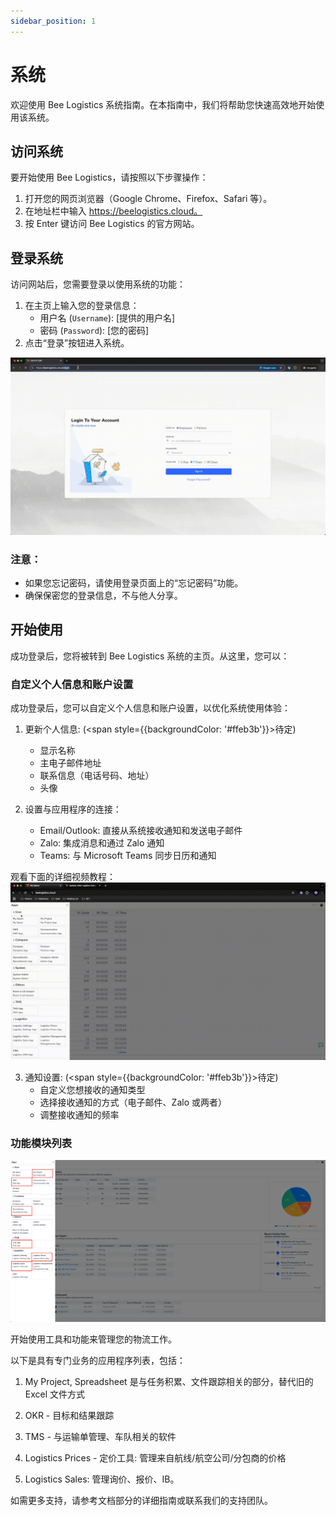 ```yaml
---
sidebar_position: 1
---
```


# 系统

欢迎使用 Bee Logistics 系统指南。在本指南中，我们将帮助您快速高效地开始使用该系统。

## 访问系统

要开始使用 Bee Logistics，请按照以下步骤操作：

1. 打开您的网页浏览器（Google Chrome、Firefox、Safari 等）。
2. 在地址栏中输入 https://beelogistics.cloud。
3. 按 Enter 键访问 Bee Logistics 的官方网站。

## 登录系统

访问网站后，您需要登录以使用系统的功能：

1. 在主页上输入您的登录信息：
   - 用户名 (`Username`): [提供的用户名]
   - 密码 (`Password`): [您的密码]
2. 点击“登录”按钮进入系统。

![login.gif](./img/login.gif)

### 注意：
- 如果您忘记密码，请使用登录页面上的“忘记密码”功能。
- 确保保密您的登录信息，不与他人分享。

## 开始使用

成功登录后，您将被转到 Bee Logistics 系统的主页。从这里，您可以：

### 自定义个人信息和账户设置

成功登录后，您可以自定义个人信息和账户设置，以优化系统使用体验：

1. 更新个人信息: (<span style={{backgroundColor: '#ffeb3b'}}>待定</span>)
   - 显示名称
   - 主电子邮件地址
   - 联系信息（电话号码、地址）
   - 头像

2. 设置与应用程序的连接：
   - Email/Outlook: 直接从系统接收通知和发送电子邮件
   - Zalo: 集成消息和通过 Zalo 通知
   - Teams: 与 Microsoft Teams 同步日历和通知

观看下面的详细视频教程：
![update_email.gif](./img/update_email.gif)

3. 通知设置: (<span style={{backgroundColor: '#ffeb3b'}}>待定</span>)
   - 自定义您想接收的通知类型
   - 选择接收通知的方式（电子邮件、Zalo 或两者）
   - 调整接收通知的频率

### 功能模块列表

![module](./img/app_list.png)

开始使用工具和功能来管理您的物流工作。

以下是具有专门业务的应用程序列表，包括：

1. My Project, Spreadsheet 是与任务积累、文件跟踪相关的部分，替代旧的 Excel 文件方式

2. OKR - 目标和结果跟踪

3. TMS - 与运输单管理、车队相关的软件

4. Logistics Prices - 定价工具: 管理来自航线/航空公司/分包商的价格

5. Logistics Sales: 管理询价、报价、IB。

如需更多支持，请参考文档部分的详细指南或联系我们的支持团队。